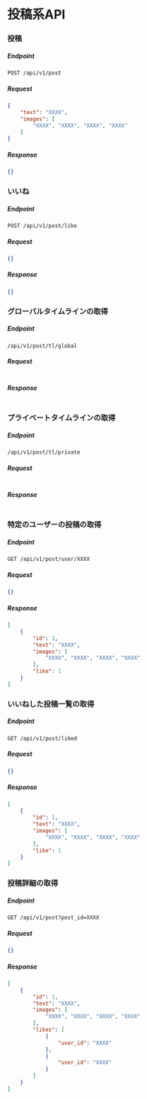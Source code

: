 # 投稿系API

### 投稿

##### Endpoint

```
POST /api/v1/post
```

##### Request

```json
{
    "text": "XXXX",
    "images": [
        "XXXX", "XXXX", "XXXX", "XXXX"
    ]
}
```

##### Response

```json
{}
```

### いいね

##### Endpoint

```
POST /api/v1/post/like
```

##### Request

```json
{}
```

##### Response

```json
{}
```

### グローバルタイムラインの取得

##### Endpoint

```
/api/v1/post/tl/global
```

##### Request

```json

```

##### Response

```json

```

### プライベートタイムラインの取得

##### Endpoint

```
/api/v1/post/tl/private
```

##### Request

```json

```

##### Response

```json

```

### 特定のユーザーの投稿の取得

##### Endpoint

```
GET /api/v1/post/user/XXXX
```

##### Request

```json
{}
```

##### Response

```json
[
    {
        "id": 1,
        "text": "XXXX",
        "images": [
            "XXXX", "XXXX", "XXXX", "XXXX"
        ],
        "like": 1
    }
]
```

### いいねした投稿一覧の取得

##### Endpoint

```
GET /api/v1/post/liked
```

##### Request

```json
{}
```

##### Response

```json
[
    {
        "id": 1,
        "text": "XXXX",
        "images": [
            "XXXX", "XXXX", "XXXX", "XXXX"
        ],
        "like": 1
    }
]
```

### 投稿詳細の取得

##### Endpoint

```
GET /api/v1/post?post_id=XXXX
```

##### Request

```json
{}
```

##### Response

```json
[
    {
        "id": 1,
        "text": "XXXX",
        "images": [
            "XXXX", "XXXX", "XXXX", "XXXX"
        ],
        "likes": [
            {
                "user_id": "XXXX"
            },
            {
                "user_id": "XXXX"
            }
        ]
    }
]
```